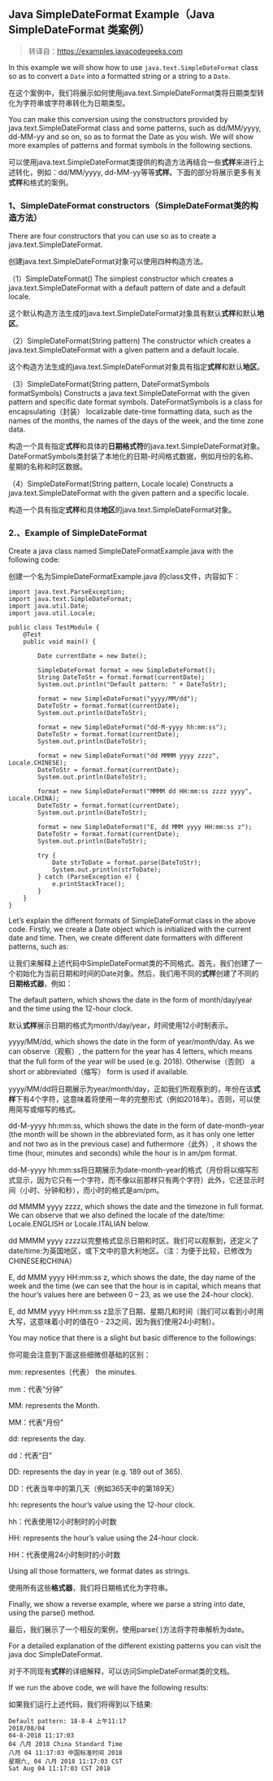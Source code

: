 ## Java SimpleDateFormat Example（Java SimpleDateFormat 类案例）

> 转译自：https://examples.javacodegeeks.com

In this example we will show how to use `java.text.SimpleDateFormat` class so as to convert a `Date` into a formatted string or a string to a `Date`.

在这个案例中，我们将展示如何使用java.text.SimpleDateFormat类将日期类型转化为字符串或字符串转化为日期类型。

You can make this conversion using the constructors provided by java.text.SimpleDateFormat class and some patterns, such as dd/MM/yyyy, dd-MM-yy and so on, so as to format the Date as you wish. We will show more examples of patterns and format symbols in the following sections.

可以使用java.text.SimpleDateFormat类提供的构造方法再结合一些**式样**来进行上述转化，例如：dd/MM/yyyy, dd-MM-yy等等**式样**。下面的部分将展示更多有关**式样**和格式的案例。

### 1、SimpleDateFormat constructors（SimpleDateFormat类的构造方法）
There are four constructors that you can use so as to create a java.text.SimpleDateFormat.

创建java.text.SimpleDateFormat对象可以使用四种构造方法。

（1）SimpleDateFormat()
The simplest constructor which creates a java.text.SimpleDateFormat with a default pattern of date and a default locale.

这个默认构造方法生成的java.text.SimpleDateFormat对象具有默认**式样**和默认**地区**。

（2）SimpleDateFormat(String pattern)
The constructor which creates a java.text.SimpleDateFormat with a given pattern and a default locale.

这个构造方法生成的java.text.SimpleDateFormat对象具有指定**式样**和默认**地区**。

（3）SimpleDateFormat(String pattern, DateFormatSymbols formatSymbols)
Constructs a java.text.SimpleDateFormat with the given pattern and specific date format symbols. DateFormatSymbols is a class for encapsulating（封装） localizable date-time formatting data, such as the names of the months, the names of the days of the week, and the time zone data.

构造一个具有指定**式样**和具体的**日期格式符**的java.text.SimpleDateFormat对象。DateFormatSymbols类封装了本地化的日期-时间格式数据，例如月份的名称、星期的名称和时区数据。

（4）SimpleDateFormat(String pattern, Locale locale)
Constructs a java.text.SimpleDateFormat with the given pattern and a specific locale.

构造一个具有指定**式样**和具体**地区**的java.text.SimpleDateFormat对象。

### 2.、Example of SimpleDateFormat
Create a java class named SimpleDateFormatExample.java with the following code:

创建一个名为SimpleDateFormatExample.java 的class文件，内容如下：

```
import java.text.ParseException;
import java.text.SimpleDateFormat;
import java.util.Date;
import java.util.Locale;

public class TestModule {
    @Test
    public void main() {

        Date currentDate = new Date();

        SimpleDateFormat format = new SimpleDateFormat();
        String DateToStr = format.format(currentDate);
        System.out.println("Default pattern: " + DateToStr);

        format = new SimpleDateFormat("yyyy/MM/dd");
        DateToStr = format.format(currentDate);
        System.out.println(DateToStr);

        format = new SimpleDateFormat("dd-M-yyyy hh:mm:ss");
        DateToStr = format.format(currentDate);
        System.out.println(DateToStr);

        format = new SimpleDateFormat("dd MMMM yyyy zzzz", Locale.CHINESE);
        DateToStr = format.format(currentDate);
        System.out.println(DateToStr);

        format = new SimpleDateFormat("MMMM dd HH:mm:ss zzzz yyyy", Locale.CHINA);
        DateToStr = format.format(currentDate);
        System.out.println(DateToStr);

        format = new SimpleDateFormat("E, dd MMM yyyy HH:mm:ss z");
        DateToStr = format.format(currentDate);
        System.out.println(DateToStr);

        try {
            Date strToDate = format.parse(DateToStr);
            System.out.println(strToDate);
        } catch (ParseException e) {
            e.printStackTrace();
        }
    }
}

```
Let’s explain the different formats of SimpleDateFormat class in the above code. Firstly, we create a Date object which is initialized with the current date and time. Then, we create different date formatters with different patterns, such as:

让我们来解释上述代码中SimpleDateFormat类的不同格式。首先，我们创建了一个初始化为当前日期和时间的Date对象。然后，我们用不同的**式样**创建了不同的**日期格式器**，例如：

The default pattern, which shows the date in the form of month/day/year and the time using the 12-hour clock.

默认**式样**展示日期的格式为month/day/year，时间使用12小时制表示。

yyyy/MM/dd, which shows the date in the form of year/month/day. As we can observe（观察）, the pattern for the year has 4 letters, which means that the full form of the year will be used (e.g. 2018). Otherwise（否则） a short or abbreviated（缩写） form is used if available. 

yyyy/MM/dd将日期展示为year/month/day，正如我们所观察到的，年份在该**式样**下有4个字符，这意味着将使用一年的完整形式（例如2018年）。否则，可以使用简写或缩写的格式。

dd-M-yyyy hh:mm:ss, which shows the date in the form of date-month-year (the month will be shown in the abbreviated form, as it has only one letter and not two as in the previous case) and futhermore（此外）, it shows the time (hour, minutes and seconds) while the hour is in am/pm format.

dd-M-yyyy hh:mm:ss将日期展示为date-month-year的格式（月份将以缩写形式显示，因为它只有一个字符，而不像以前那样只有两个字符）此外，它还显示时间（小时、分钟和秒），而小时的格式是am/pm。

dd MMMM yyyy zzzz, which shows the date and the timezone in full format. We can observe that we also defined the locale of the date/time: Locale.ENGLISH or Locale.ITALIAN below.

dd MMMM yyyy zzzz以完整格式显示日期和时区。我们可以观察到，还定义了date/time:为英国地区，或下文中的意大利地区。（注：为便于比较，已修改为CHINESE和CHINA）

E, dd MMM yyyy HH:mm:ss z, which shows the date, the day name of the week and the time (we can see that the hour is in capital, which means that the hour’s values here are between 0 – 23, as we use the 24-hour clock).

E, dd MMM yyyy HH:mm:ss z显示了日期、星期几和时间（我们可以看到小时用大写，这意味着小时的值在0 - 23之间，因为我们使用24小时制）。

You may notice that there is a slight but basic difference to the followings:

你可能会注意到下面这些细微但基础的区别：

mm: representes（代表） the minutes.

mm：代表“分钟”

MM: represents the Month.

MM：代表“月份”

dd: represents the day.

dd：代表“日”

DD: represents the day in year (e.g. 189 out of 365).

DD：代表当年中的第几天（例如365天中的第189天）

hh: represents the hour’s value using the 12-hour clock.

hh：代表使用12小时制时的小时数

HH: represents the hour’s value using the 24-hour clock.

HH：代表使用24小时制时的小时数

Using all those formatters, we format dates as strings.

使用所有这些**格式器**，我们将日期格式化为字符串。

Finally, we show a reverse example, where we parse a string into date, using the parse() method.

最后，我们展示了一个相反的案例，使用parse( )方法将字符串解析为date。

For a detailed explanation of the different existing patterns you can visit the java doc SimpleDateFormat.

对于不同现有**式样**的详细解释，可以访问SimpleDateFormat类的文档。

If we run the above code, we will have the following results:

如果我们运行上述代码，我们将得到以下结果:
```
Default pattern: 18-8-4 上午11:17
2018/08/04
04-8-2018 11:17:03
04 八月 2018 China Standard Time
八月 04 11:17:03 中国标准时间 2018
星期六, 04 八月 2018 11:17:03 CST
Sat Aug 04 11:17:03 CST 2018
```
